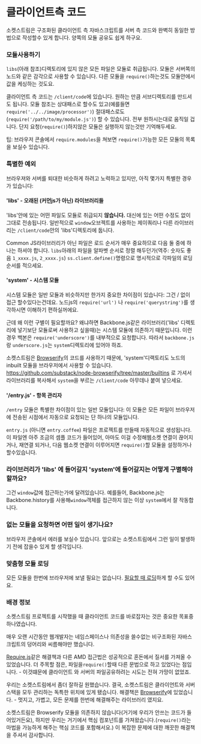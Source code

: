 # 클라이언트측 코드
<!---# Client-Side Code-->

소켓스트림은 구조화된 클라이언트 측 자바스크립트를 서버 측 코드와 완벽히 동일한 방법으로 작성할수 있게 합니다. 양쪽의 모듈 공유도 쉽게 하구요.
<!--SocketStream allows you to write and structure client-side Javascript in exactly the same way as server-side code, allowing you to easily share modules between both.-->

### 모듈사용하기
<!---### How to use Modules-->

`libs`(아래 참조)디렉토리에 있지 않은 모든 파일은 모듈로 취급됩니다. 모듈은 서버쪽의 노드와 같은 감각으로 사용할 수 있습니다. 다른 모듈을  `require()`하는것도 모듈안에서 값을 케싱하는 것도요.
<!--All files which aren't `libs` (see below) are treated as modules. You have exactly the same ability to export functions, `require()` other modules, and cache values within modules as you do when writing server-side code in Node.js.-->

클라이언트 측 코드는 `/client/code`에 있습니다. 원하는 만큼 서브디렉토리를 만드셔도 됩니다. 모듈 참조는 상대패스로 할수도 있고(예를들면`require('../../image/processor')`) 절대패스로도(`require('/path/to/my/module.js')`) 할 수 있습니다. 전부 원하시는대로 움직일 겁니다. 단지 요청(`require()`)하지않은 모듈은 실행하지 않는것만 기억해두세요.
<!--Client-side code lives in `/client/code`. Create as many subdirectories as you wish. Reference your modules relatively, e.g. `require('../../image/processor')`, or absolutely `require('/path/to/my/module.js')`. It all work as you would expect, just bear in mind a module will never be executed unless it is explicitly `require()`'d.-->

팁: 브라우저 콘솔에서 `require.modules`을 쳐보면 `require()`가능한 모든 모듈의 목록을 보실수 있습니다.
<!--Top tip: Type `require.modules` in the browser console to see a list of all modules you can `require()` in your app-->


### 특별한 예외
<!---### Special Exceptions-->

브라우져와 서버를 퇴대한 비슷하게 하려고 노력하고 있지만, 아직 몇가지 특별한 경우가 있습니다:
<!--While we try to keep the experience between browser and server as similar as possible, there are a few special cases to be aware of:-->


#### 'libs' - 오래된 (커먼js가 아닌) 라이브러리들
<!---#### 'libs' - Legacy (non Common JS) Libraries-->

'libs'안에 있는 어떤 파일도 모듈로 취급되지 **않습니다.** 대신에 있는 어떤 수정도 없이 그대로 전송됩니다.  일반적으로 `window`오브젝트를 사용하는 제이쿼리나 다른 라이브러리는 `/client/code`안의 'libs'디렉토리에 둡니다.
<!--Any file which lives in a directory called 'libs' will NOT be served as a module. Instead these files will be sent as-is without any modification. Typically you'll want to ensure jQuery and other libraries which use the `window` variable are always placed in a `/client/code` directory called 'libs'.-->

Common JS라이브러리가 아닌 파일은 로드 순서가 매우 중요하므로 다음 둘 중에 하나는 하셔야 합니다. `libs`아래의 파일을 알파벳 순서로 정렬 해두던가(역주: 숫자도 좋음 `1_xxxx.js`, `2_xxxx.js`) `ss.client.define()`명령으로 명시적으로 각파일의 로딩순서를 적으세요.
<!--As load order is critically important for non Common JS libraries **either** name your files alphanumerically within the `libs` directory **or** list each file explicitly in your `ss.client.define()` command - your choice.-->


#### 'system' - 시스템 모듈
<!---#### 'system' - System Modules-->

시스템 모듈은 일반 모듈과 비슷하지만 한가지 중요한 차이점이 있습니다: 그건 / 없이 접근 할수있다는건데요. 노드js의 `require('url')` 나 `require('querystring')`를 생각하시면 이해하기 편하실꺼에요.
<!--System modules are similar to regular modules but with one important difference: they are accessed without a leading slash - just like you would `require('url')` or `require('querystring')` in Node.js.-->

근데 왜 이런 구별이 필요할까요? 왜냐하면 Backbone.js같은 라이브러리('libs' 디렉토리에 넣기보단 모듈로써 사용하고 싶을때)는 시스템 모듈에 의존하기 때문입니다. 이런 경우 백본은 `require('underscore')`를 내부적으로 요청합니다. 따라서 `backbone.js`랑 `underscore.js`는 `system`디렉토리에 있어야 하죠.
<!--So why do we need this distinction? Because some libraries such as Backbone.js (when used as a module, rather than in a 'libs' directory) depend upon other system modules. In this case Backbone calls `require('underscore')` internally, therefore both `backbone.js` and `underscore.js` must live in a `system` directory.-->

소켓스트림은 [Browserify](https://github.com/substack/node-browserify)의 코드를 사용하기 때문에, 'system'디랙토리도 노드의 inbuilt 모듈을 브라우저에서 사용할 수 있습니다.  https://github.com/substack/node-browserify/tree/master/builtins 로 가셔서 라이브러리를 복사해서 `system`을 부르는 `/client/code` 아무데나 붙여 넣으세요.
<!--As SocketStream uses code from [Browserify](https://github.com/substack/node-browserify), the 'system' directory also allows you to use one of Node's inbuilt modules in the browser. Just head over to https://github.com/substack/node-browserify/tree/master/builtins and copy the libraries you need into any directory within `/client/code` called `system`.-->


#### '/entry.js' - 항목 관리자
<!---#### '/entry.js' - A single point of entry-->

`/entry` 모듈은 특별한 차이점이 있는 일반 모듈입니다: 이 모듈은 모든 파일이 브라우저에 전송된 시점에서 자동으로 요청되는 단 하나의 모듈입니다.
<!--The `/entry` module is a regular module with a special distinction: it is the only module to be required automatically once all files have been sent to the browser.-->

`entry.js` (아니면 `entry.coffee`) 파일은 프로젝트를 만들때 자동적으로 생성됩니다. 이 파일엔 아주 조금의 셈플 코드가 들어있어, 아마도 이걸 수정해웹소켓 연결이 끊어지거나,  재연결 되거나, 다음 웹소켓 연결이 이루어지면 `require()`할 모듈을 설정하거나 할수있습니다.
<!--The `entry.js` (or `entry.coffee`) file is created for you by default when you make a new project. It contains a small amount of boiler-plate code which you may modify to handle the websocket connection going down, reconnecting, and (critically), what module to `require()` next once the websocket connection is established.-->


### 라이브러리가 'libs' 에 들어갈지 'system'에 들어갈지는 어떻게 구별해야 할까요?
<!---### Should I put library X in 'libs' or 'system'?-->

그건 `window`값에 접근하는가에 달려있습니다. 예를들어, Backbone.js는 Backbone.history를 사용해`window`객체를 접근하지 않는 이상 `system`에서 잘 작동합니다.
<!--It depends if it needs access to the `window` variable. For example, Backbone.js works great as a `system` module unless you're using Backbone.history as this requires access to `window`.-->


### 없는 모듈을 요청하면 어떤 일이 생기나요?
<!---### What happens if I try to require a module which doesn't exist?-->

브라우저 콘솔에서 에러를 보실수 있습니다. 앞으로는 소켓스트림에서 그런 일이 발생하기 전에 잡을수 있게 할 생각입니다.
<!--You'll see an error in the browser's console. In the future SocketStream will be able to catch these problems before they arise.-->


### 맞춤형 모듈 로딩
<!---### Loading modules on demand-->

모든 모듈을 한번에 브라우저에 보낼 필요는 없습니다. [필요할 때 로딩](https://github.com/socketstream/socketstream/blob/master/doc/guide/en/loading_assets_on_demand.md)하게 할 수도 있어요.
<!--You don't necessarily have to send all modules to the browser at once, you can also [load them on demand](https://github.com/socketstream/socketstream/blob/master/doc/guide/en/loading_assets_on_demand.md).-->


### 배경 정보
<!---### Background info-->

소켓스트림 프로젝트를 시작했을 때 클라이언트 코드를 바로잡자는 것은 중요한 목표중 하나였습니다.
<!--Getting client-code right was a major goal for SocketStream from the beginning.-->

매우 오랜 시간동안 웹개발자는 네임스페이스나 의존성을 쓸수없는 비구조화된 자바스크립트의 덩어리와 씨름해야만 했습니다.
<!--For too long web developers have had to wade through a mess of unstructured JavaScript files without anyway to manage namespacing or dependencies.-->

[Require.js](http://requirejs.org)같은 해결책과 다른 AMD 접근법은 성공적으로 혼돈에서 질서를 가져올 수 있었습니다. 더 주목할 점은, 파일을`require()`할때 다른 문법으로 하고 있었다는 점입니다. - 이것떄문에 클라이언트 와 서버의 파일공유하려는 시도는 전혀 가망이 없었죠.
<!--Solutions such as [Require.js](http://requirejs.org) and other AMD approaches have successfully brought order to chaos, but put the onus on the developer to manually track and list dependencies. What's more, they use a different syntax to `require()` files - instantly killing all hopes of sharing the same file between the client and server.-->

우리는 소켓스트림에서 좀더 잘하길 원했습니다. 결국, 소켓스트림은 클라이언트와 서버 스택을 모두 관리하는 독특한 위치에 있게 됐습니다. 해결책은 [Browserify](https://github.com/substack/node-browserify)에 있었습니다. - 멋지고, 가볍고, 모든 문제를 한번에 해결해주는 라이브러리 였지요.
<!--We wanted to do much better with SocketStream. After all, we are in the unique position of managing both the client and server stack. The solution came in the form of [Browserify](https://github.com/substack/node-browserify) - an awesome, lightweight, library which solves all these problems once and for all.-->

소켓스트림은 Browserify 모듈을 의존하지 않습니다(거기에 우리가 안쓰는 코드가 들어있거든요), 하지만 우리는 거기에서 핵심 컴포넌트를 가져왔습니다.(`require()`라는 마법을 가능하게 해주는 핵심 코드를 포함해서요.) 이 복잡한 문제에 대한 깨끗한 해결책을 주셔서 감사합니다.
<!--SocketStream doesn't depend upon the Browserify module (as it contains code we don't need), but we use major components from it (including the critical code which performs all the `require()` magic). Our thanks go to Substack for coming up with a clean solution to a very tricky problem.-->
